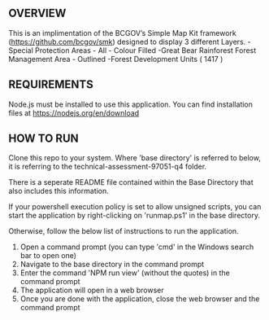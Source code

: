 OVERVIEW
--------------------

This is an implimentation of the BCGOV’s Simple Map Kit framework (https://github.com/bcgov/smk) designed to display 3 different Layers.
-Special Protection Areas - All - Colour Filled
-Great Bear Rainforest Forest Management Area - Outlined
-Forest Development Units ( 1417 )



REQUIREMENTS
--------------------

Node.js must be installed to use this application. You can find installation files at https://nodejs.org/en/download




HOW TO RUN
--------------------

Clone this repo to your system. Where 'base directory' is referred to below, it is referring to the technical-assessment-97051-q4 folder.

There is a seperate README file contained within the Base Directory that also includes this information.

If your powershell execution policy is set to allow unsigned scripts, you can start the application by right-clicking on 'runmap.ps1' in the base directory.

Otherwise, follow the below list of instructions to run the application.
1. Open a command prompt (you can type 'cmd' in the Windows search bar to open one)
2. Navigate to the base directory in the command prompt
3. Enter the command 'NPM run view' (without the quotes) in the command prompt
4. The application will open in a web browser
5. Once you are done with the application, close the web browser and the command prompt
